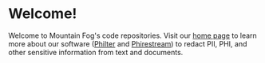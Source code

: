 # Welcome!

Welcome to Mountain Fog's code repositories. Visit our [home page](https://www.mtnfog.com/) to learn more about our software ([Philter](https://www.mtnfog.com/products/philter/) and [Phirestream](https://www.mtnfog.com/products/phirestream/)) to redact PII, PHI, and other sensitive information from text and documents.
